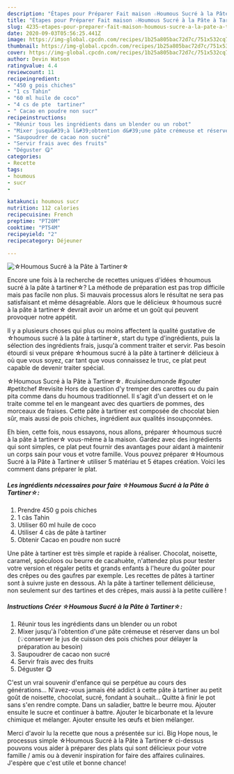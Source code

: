 ```yaml
---
description: "Étapes pour Préparer Fait maison ☆Houmous Sucré à la Pâte à Tartiner☆"
title: "Étapes pour Préparer Fait maison ☆Houmous Sucré à la Pâte à Tartiner☆"
slug: 4235-etapes-pour-preparer-fait-maison-houmous-sucre-a-la-pate-a-tartiner
date: 2020-09-03T05:56:25.441Z
image: https://img-global.cpcdn.com/recipes/1b25a805bac72d7c/751x532cq70/☆houmous-sucre-a-la-pate-a-tartiner☆-photo-principale-de-la-recette.jpg
thumbnail: https://img-global.cpcdn.com/recipes/1b25a805bac72d7c/751x532cq70/☆houmous-sucre-a-la-pate-a-tartiner☆-photo-principale-de-la-recette.jpg
cover: https://img-global.cpcdn.com/recipes/1b25a805bac72d7c/751x532cq70/☆houmous-sucre-a-la-pate-a-tartiner☆-photo-principale-de-la-recette.jpg
author: Devin Watson
ratingvalue: 4.4
reviewcount: 11
recipeingredient:
- "450 g pois chiches"
- "1 cs Tahin"
- "60 ml huile de coco"
- "4 cs de pte  tartiner"
- " Cacao en poudre non sucr"
recipeinstructions:
- "Réunir tous les ingrédients dans un blender ou un robot"
- "Mixer jusqu&#39;à l&#39;obtention d&#39;une pâte crémeuse et réserver dans un bol (💡conserver le jus de cuisson des pois chiches pour délayer la préparation au besoin)"
- "Saupoudrer de cacao non sucré"
- "Servir frais avec des fruits"
- "Déguster 😋"
categories:
- Recette
tags:
- houmous
- sucr
- 

katakunci: houmous sucr  
nutrition: 112 calories
recipecuisine: French
preptime: "PT20M"
cooktime: "PT54M"
recipeyield: "2"
recipecategory: Déjeuner

---
```



![☆Houmous Sucré à la Pâte à Tartiner☆](https://img-global.cpcdn.com/recipes/1b25a805bac72d7c/751x532cq70/☆houmous-sucre-a-la-pate-a-tartiner☆-photo-principale-de-la-recette.jpg)

Encore une fois à la recherche de recettes uniques d'idées ☆houmous sucré à la pâte à tartiner☆? La méthode de préparation est pas trop difficile mais pas facile non plus. Si mauvais processus alors le résultat ne sera pas satisfaisant et même désagréable. Alors que le délicieux ☆houmous sucré à la pâte à tartiner☆ devrait avoir un arôme et un goût qui peuvent provoquer notre appétit.

Il y a plusieurs choses qui plus ou moins affectent la qualité gustative de ☆houmous sucré à la pâte à tartiner☆, start du type d'ingrédients, puis la sélection des ingrédients frais, jusqu'à comment traiter et servir. Pas besoin étourdi si veux prépare ☆houmous sucré à la pâte à tartiner☆ délicieux à où que vous soyez, car tant que vous connaissez le truc, ce plat peut capable de devenir traiter spécial.

☆Houmous Sucré à la Pâte à Tartiner☆. #cuisinedumonde #gouter #petitchef #revisite Hors de question d&#39;y tremper des carottes ou du pain pita comme dans du houmous traditionnel. Il s&#39;agit d&#39;un dessert et on le traite comme tel en le mangeant avec des quartiers de pommes, des morceaux de fraises. Cette pâte à tartiner est composée de chocolat bien sûr, mais aussi de pois chiches, ingrédient aux qualités insoupçonnées.


Eh bien, cette fois, nous essayons, nous allons, préparer ☆houmous sucré à la pâte à tartiner☆ vous-même à la maison. Gardez avec des ingrédients qui sont simples, ce plat peut fournir des avantages pour aidant à maintenir un corps sain pour vous et votre famille. Vous pouvez préparer ☆Houmous Sucré à la Pâte à Tartiner☆ utiliser 5 matériau et 5 étapes création. Voici les comment dans préparer le plat.

<!--inarticleads1-->

##### Les ingrédients nécessaires pour faire ☆Houmous Sucré à la Pâte à Tartiner☆:

1. Prendre 450 g pois chiches
1.  1 càs Tahin
1. Utiliser 60 ml huile de coco
1. Utiliser 4 càs de pâte à tartiner
1. Obtenir  Cacao en poudre non sucré


Une pâte à tartiner est très simple et rapide à réaliser. Chocolat, noisette, caramel, spéculoos ou beurre de cacahuète, n&#39;attendez plus pour tester votre version et régaler petits et grands enfants à l&#39;heure du goûter pour des crêpes ou des gaufres par exemple. Les recettes de pâtes à tartiner sont à suivre juste en dessous. Ah la pâte à tartiner tellement délicieuse, non seulement sur des tartines et des crêpes, mais aussi à la petite cuillère ! 

<!--inarticleads2-->

##### Instructions Créer ☆Houmous Sucré à la Pâte à Tartiner☆:

1. Réunir tous les ingrédients dans un blender ou un robot
1. Mixer jusqu&#39;à l&#39;obtention d&#39;une pâte crémeuse et réserver dans un bol (💡conserver le jus de cuisson des pois chiches pour délayer la préparation au besoin)
1. Saupoudrer de cacao non sucré
1. Servir frais avec des fruits
1. Déguster 😋


C&#39;est un vrai souvenir d&#39;enfance qui se perpétue au cours des générations… N&#39;avez-vous jamais été addict à cette pâte à tartiner au petit goût de noisette, chocolat, sucré, fondant à souhait… Quitte à finir le pot sans s&#39;en rendre compte. Dans un saladier, battre le beurre mou. Ajouter ensuite le sucre et continuer à battre. Ajouter le bicarbonate et la levure chimique et mélanger. Ajouter ensuite les œufs et bien mélanger. 


Merci d'avoir lu la recette que nous a présentée sur ici. Big Hope nous, le processus simple ☆Houmous Sucré à la Pâte à Tartiner☆ ci-dessus pouvons vous aider à préparer des plats qui sont délicieux pour votre famille / amis ou à devenir inspiration for faire des affaires culinaires. J'espère que c'est utile et bonne chance!
